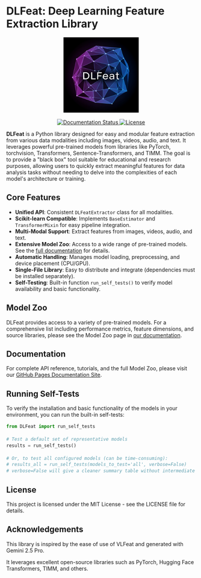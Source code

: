 # DLFeat: Deep Learning Feature Extraction Library

<p align="center">
  <img src="dlfeat.jpg" alt="DLFeat Logo" width="200"/>
</p>

<p align="center">
  <a href="YOUR_GITHUB_PAGES_LINK_HERE">
    <img src="https://img.shields.io/badge/docs-gh--pages-blue.svg" alt="Documentation Status">
  </a>
  <!--<a href="https://pypi.org/project/dlfeat/"> <img src="https://img.shields.io/pypi/v/dlfeat.svg" alt="PyPI version">
  </a>-->
  <a href="YOUR_LICENSE_LINK_HERE"> <img src="https://img.shields.io/badge/license-MIT-green.svg" alt="License"> </a>
  <!-- <a href="YOUR_ACTIONS_LINK_HERE">
    <img src="https://github.com/YOUR_USERNAME/YOUR_REPOSITORY_NAME/actions/workflows/YOUR_CI_WORKFLOW.yml/badge.svg" alt="Build Status">
  </a> -->
</p>

**DLFeat** is a Python library designed for easy and modular feature extraction 
from various data modalities including images, videos, audio, and text. 
It leverages powerful pre-trained models from libraries like PyTorch, torchvision, 
Transformers, Sentence-Transformers, and TIMM. 
The goal is to provide a "black box" tool suitable for educational and research purposes, 
allowing users to quickly extract meaningful features for data analysis tasks 
without needing to delve into the complexities of each model's architecture or training.

## Core Features

* **Unified API**: Consistent `DLFeatExtractor` class for all modalities.
* **Scikit-learn Compatible**: Implements `BaseEstimator` and `TransformerMixin` for easy pipeline integration.
* **Multi-Modal Support**: Extract features from images, videos, audio, and text.
* **Extensive Model Zoo**: Access to a wide range of pre-trained models. See the [full documentation](https://antoninofurnari.github.io/DLFeat/) for details.
* **Automatic Handling**: Manages model loading, preprocessing, and device placement (CPU/GPU).
* **Single-File Library**: Easy to distribute and integrate (dependencies must be installed separately).
* **Self-Testing**: Built-in function `run_self_tests()` to verify model availability and basic functionality.

## Model Zoo
DLFeat provides access to a variety of pre-trained models. For a comprehensive list including performance metrics, feature dimensions, and source libraries, please see the Model Zoo page in [our documentation](https://antoninofurnari.github.io/DLFeat/model_zoo.html).

## Documentation
For complete API reference, tutorials, and the full Model Zoo, please visit our [GitHub Pages Documentation Site](https://antoninofurnari.github.io/DLFeat/).

## Running Self-Tests
To verify the installation and basic functionality of the models in your environment, you can run the built-in self-tests:

```python
from DLFeat import run_self_tests

# Test a default set of representative models
results = run_self_tests()

# Or, to test all configured models (can be time-consuming):
# results_all = run_self_tests(models_to_test='all', verbose=False) 
# verbose=False will give a cleaner summary table without intermediate logs
```

## License
This project is licensed under the MIT License - see the LICENSE file for details.

## Acknowledgements
This library is inspired by the ease of use of VLFeat and generated with Gemini 2.5 Pro.

It leverages excellent open-source libraries such as PyTorch, Hugging Face Transformers, TIMM, and others.